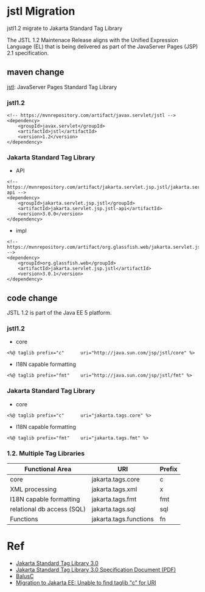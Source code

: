 jstl Migration
===============
jstl1.2 migrate to Jakarta Standard Tag Library

The JSTL 1.2 Maintenace Release aligns 
with the Unified Expression Language (EL) that is being delivered as part of the JavaServer Pages (JSP) 2.1 specification.

## maven change
[jstl](https://www.oracle.com/java/technologies/java-server-tag-library.html): JavaServer Pages Standard Tag Library

### jstl1.2
```
<!-- https://mvnrepository.com/artifact/javax.servlet/jstl -->
<dependency>
    <groupId>javax.servlet</groupId>
    <artifactId>jstl</artifactId>
    <version>1.2</version>
</dependency>
```
### Jakarta Standard Tag Library
- API
```
<!-- https://mvnrepository.com/artifact/jakarta.servlet.jsp.jstl/jakarta.servlet.jsp.jstl-api -->
<dependency>
    <groupId>jakarta.servlet.jsp.jstl</groupId>
    <artifactId>jakarta.servlet.jsp.jstl-api</artifactId>
    <version>3.0.0</version>
</dependency>
```
- impl
```
<!-- https://mvnrepository.com/artifact/org.glassfish.web/jakarta.servlet.jsp.jstl -->
<dependency>
    <groupId>org.glassfish.web</groupId>
    <artifactId>jakarta.servlet.jsp.jstl</artifactId>
    <version>3.0.1</version>
</dependency>
```

## code change
JSTL 1.2 is part of the Java EE 5 platform.

### jstl1.2
- core
```
<%@ taglib prefix="c"      uri="http://java.sun.com/jsp/jstl/core" %>
```
- I18N capable formatting
```
<%@ taglib prefix="fmt"    uri="http://java.sun.com/jsp/jstl/fmt" %>
```

### Jakarta Standard Tag Library
- core
```
<%@ taglib prefix="c"      uri="jakarta.tags.core" %>
```
- I18N capable formatting
```
<%@ taglib prefix="fmt"    uri="jakarta.tags.fmt" %>
```


### 1.2. Multiple Tag Libraries
|Functional Area | URI |Prefix|
|-|-|-|
|core| jakarta.tags.core |c|
|XML processing| jakarta.tags.xml |x|
|I18N capable formatting| jakarta.tags.fmt |fmt|
|relational db access (SQL)| jakarta.tags.sql |sql|
|Functions| jakarta.tags.functions |fn|


# Ref
- [Jakarta Standard Tag Library 3.0](https://jakarta.ee/zh/specifications/tags/3.0/)
- [Jakarta Standard Tag Library 3.0 Specification Document (PDF)](https://jakarta.ee/zh/specifications/tags/3.0/jakarta-tags-spec-3.0.pdf)
- [BalusC](https://stackoverflow.com/a/4928309)
- [Migration to Jakarta EE: Unable to find taglib "c" for URI](https://stackoverflow.com/questions/74585710/migration-to-jakarta-ee-unable-to-find-taglib-c-for-uri-jakarta-tags-core)
